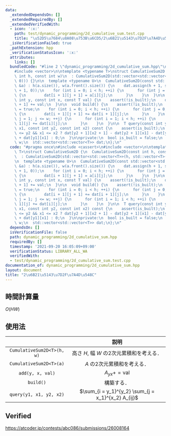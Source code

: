 ```yaml
---
data:
  _extendedDependsOn: []
  _extendedRequiredBy: []
  _extendedVerifiedWith:
  - icon: ':x:'
    path: test/dynamic_programming/2d_cumulative_sum.test.cpp
    title: "\u52D5\u7684\u8A08\u753B\u6CD5/2\u6B21\u5143\u7D2F\u7A4D\u548C"
  _isVerificationFailed: true
  _pathExtension: hpp
  _verificationStatusIcon: ':x:'
  attributes:
    links: []
  bundledCode: "#line 2 \"dynamic_programming/2d_cumulative_sum.hpp\"\n#include <cassert>\n\
    #include <vector>\n\ntemplate <typename T>\nstruct CumulativeSum2D {\n  CumulativeSum2D(const\
    \ int h, const int w)\n  : CumulativeSum2D(std::vector<std::vector<T>>(h, std::vector<T>(w,\
    \ 0))) {}\n\n  template <typename U>\n  CumulativeSum2D(const std::vector<std::vector<U>>\
    \ &a) : h(a.size()), w(a.front().size()) {\n    dat.assign(h + 1, std::vector<T>(w\
    \ + 1, 0));\n    for (int i = 0; i < h; ++i) {\n      for (int j = 0; j < w; ++j)\
    \ {\n        dat[i + 1][j + 1] = a[i][j];\n      }\n    }\n  }\n\n  void add(const\
    \ int y, const int x, const T val) {\n    assert(!is_built);\n    dat[y + 1][x\
    \ + 1] += val;\n  }\n\n  void build() {\n    assert(!is_built);\n    is_built\
    \ = true;\n    for (int i = 0; i < h; ++i) {\n      for (int j = 0; j < w; ++j)\
    \ {\n        dat[i + 1][j + 1] += dat[i + 1][j];\n      }\n    }\n    for (int\
    \ j = 1; j <= w; ++j) {\n      for (int i = 1; i < h; ++i) {\n        dat[i +\
    \ 1][j] += dat[i][j];\n      }\n    }\n  }\n\n  T query(const int y1, const int\
    \ x1, const int y2, const int x2) const {\n    assert(is_built);\n    return y1\
    \ <= y2 && x1 <= x2 ? dat[y2 + 1][x2 + 1] - dat[y2 + 1][x1] - dat[y1][x2 + 1]\
    \ + dat[y1][x1] : 0;\n  }\n\nprivate:\n  bool is_built = false;\n  const int h,\
    \ w;\n  std::vector<std::vector<T>> dat;\n};\n"
  code: "#pragma once\n#include <cassert>\n#include <vector>\n\ntemplate <typename\
    \ T>\nstruct CumulativeSum2D {\n  CumulativeSum2D(const int h, const int w)\n\
    \  : CumulativeSum2D(std::vector<std::vector<T>>(h, std::vector<T>(w, 0))) {}\n\
    \n  template <typename U>\n  CumulativeSum2D(const std::vector<std::vector<U>>\
    \ &a) : h(a.size()), w(a.front().size()) {\n    dat.assign(h + 1, std::vector<T>(w\
    \ + 1, 0));\n    for (int i = 0; i < h; ++i) {\n      for (int j = 0; j < w; ++j)\
    \ {\n        dat[i + 1][j + 1] = a[i][j];\n      }\n    }\n  }\n\n  void add(const\
    \ int y, const int x, const T val) {\n    assert(!is_built);\n    dat[y + 1][x\
    \ + 1] += val;\n  }\n\n  void build() {\n    assert(!is_built);\n    is_built\
    \ = true;\n    for (int i = 0; i < h; ++i) {\n      for (int j = 0; j < w; ++j)\
    \ {\n        dat[i + 1][j + 1] += dat[i + 1][j];\n      }\n    }\n    for (int\
    \ j = 1; j <= w; ++j) {\n      for (int i = 1; i < h; ++i) {\n        dat[i +\
    \ 1][j] += dat[i][j];\n      }\n    }\n  }\n\n  T query(const int y1, const int\
    \ x1, const int y2, const int x2) const {\n    assert(is_built);\n    return y1\
    \ <= y2 && x1 <= x2 ? dat[y2 + 1][x2 + 1] - dat[y2 + 1][x1] - dat[y1][x2 + 1]\
    \ + dat[y1][x1] : 0;\n  }\n\nprivate:\n  bool is_built = false;\n  const int h,\
    \ w;\n  std::vector<std::vector<T>> dat;\n};\n"
  dependsOn: []
  isVerificationFile: false
  path: dynamic_programming/2d_cumulative_sum.hpp
  requiredBy: []
  timestamp: '2021-09-20 16:05:09+09:00'
  verificationStatus: LIBRARY_ALL_WA
  verifiedWith:
  - test/dynamic_programming/2d_cumulative_sum.test.cpp
documentation_of: dynamic_programming/2d_cumulative_sum.hpp
layout: document
title: "2\u6B21\u5143\u7D2F\u7A4D\u548C"
---
```



## 時間計算量

$O(HW)$


## 使用法

||説明|
|:--:|:--:|
|`CumulativeSum2D<T>(h, w)`|高さ $H$, 幅 $W$ の2次元累積和を考える．|
|`CumulativeSum2D<T>(a)`|$A$ の2次元累積和を考える．|
|`add(y, x, val)`|$A_{yx} += \mathrm{val}$|
|`build()`|構築する．|
|`query(y1, x1, y2, x2)`|$\sum_{i = y_1}^{y_2} \sum_{j = x_1}^{x_2} A_{ij}$|


## Verified

https://atcoder.jp/contests/abc086/submissions/26008164
